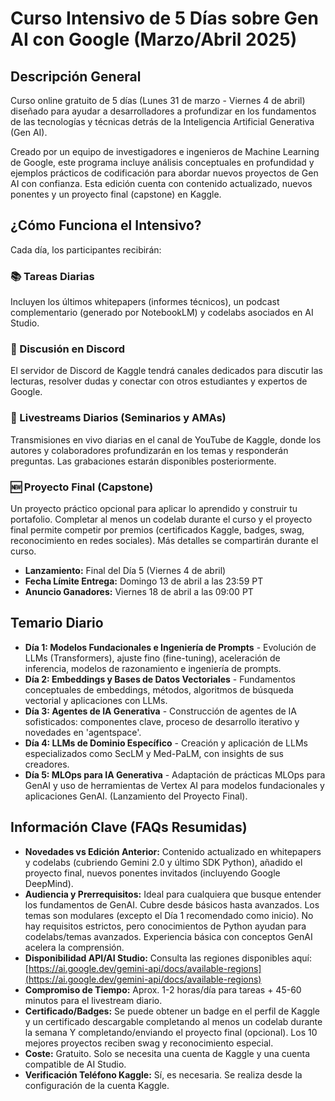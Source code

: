 # Curso Intensivo de 5 Días sobre Gen AI con Google (Marzo/Abril 2025)

## Descripción General

Curso online gratuito de 5 días (Lunes 31 de marzo - Viernes 4 de abril) diseñado para ayudar a desarrolladores a profundizar en los fundamentos de las tecnologías y técnicas detrás de la Inteligencia Artificial Generativa (Gen AI).

Creado por un equipo de investigadores e ingenieros de Machine Learning de Google, este programa incluye análisis conceptuales en profundidad y ejemplos prácticos de codificación para abordar nuevos proyectos de Gen AI con confianza. Esta edición cuenta con contenido actualizado, nuevos ponentes y un proyecto final (capstone) en Kaggle.

## ¿Cómo Funciona el Intensivo?

Cada día, los participantes recibirán:

### 📚 Tareas Diarias
Incluyen los últimos whitepapers (informes técnicos), un podcast complementario (generado por NotebookLM) y codelabs asociados en AI Studio.

### 💬 Discusión en Discord
El servidor de Discord de Kaggle tendrá canales dedicados para discutir las lecturas, resolver dudas y conectar con otros estudiantes y expertos de Google.

### 🎥 Livestreams Diarios (Seminarios y AMAs)
Transmisiones en vivo diarias en el canal de YouTube de Kaggle, donde los autores y colaboradores profundizarán en los temas y responderán preguntas. Las grabaciones estarán disponibles posteriormente.

### 🆕 Proyecto Final (Capstone)
Un proyecto práctico opcional para aplicar lo aprendido y construir tu portafolio. Completar al menos un codelab durante el curso y el proyecto final permite competir por premios (certificados Kaggle, badges, swag, reconocimiento en redes sociales). Más detalles se compartirán durante el curso.
* **Lanzamiento:** Final del Día 5 (Viernes 4 de abril)
* **Fecha Límite Entrega:** Domingo 13 de abril a las 23:59 PT
* **Anuncio Ganadores:** Viernes 18 de abril a las 09:00 PT

## Temario Diario

* **Día 1: Modelos Fundacionales e Ingeniería de Prompts** - Evolución de LLMs (Transformers), ajuste fino (fine-tuning), aceleración de inferencia, modelos de razonamiento e ingeniería de prompts.
* **Día 2: Embeddings y Bases de Datos Vectoriales** - Fundamentos conceptuales de embeddings, métodos, algoritmos de búsqueda vectorial y aplicaciones con LLMs.
* **Día 3: Agentes de IA Generativa** - Construcción de agentes de IA sofisticados: componentes clave, proceso de desarrollo iterativo y novedades en 'agentspace'.
* **Día 4: LLMs de Dominio Específico** - Creación y aplicación de LLMs especializados como SecLM y Med-PaLM, con insights de sus creadores.
* **Día 5: MLOps para IA Generativa** - Adaptación de prácticas MLOps para GenAI y uso de herramientas de Vertex AI para modelos fundacionales y aplicaciones GenAI. (Lanzamiento del Proyecto Final).

## Información Clave (FAQs Resumidas)

* **Novedades vs Edición Anterior:** Contenido actualizado en whitepapers y codelabs (cubriendo Gemini 2.0 y último SDK Python), añadido el proyecto final, nuevos ponentes invitados (incluyendo Google DeepMind).
* **Audiencia y Prerrequisitos:** Ideal para cualquiera que busque entender los fundamentos de GenAI. Cubre desde básicos hasta avanzados. Los temas son modulares (excepto el Día 1 recomendado como inicio). No hay requisitos estrictos, pero conocimientos de Python ayudan para codelabs/temas avanzados. Experiencia básica con conceptos GenAI acelera la comprensión.
* **Disponibilidad API/AI Studio:** Consulta las regiones disponibles aquí: [https://ai.google.dev/gemini-api/docs/available-regions](https://ai.google.dev/gemini-api/docs/available-regions)
* **Compromiso de Tiempo:** Aprox. 1-2 horas/día para tareas + 45-60 minutos para el livestream diario.
* **Certificado/Badges:** Se puede obtener un badge en el perfil de Kaggle y un certificado descargable completando al menos un codelab durante la semana Y completando/enviando el proyecto final (opcional). Los 10 mejores proyectos reciben swag y reconocimiento especial.
* **Coste:** Gratuito. Solo se necesita una cuenta de Kaggle y una cuenta compatible de AI Studio.
* **Verificación Teléfono Kaggle:** Sí, es necesaria. Se realiza desde la configuración de la cuenta Kaggle.
